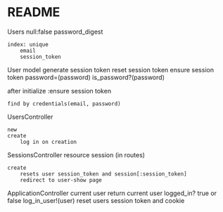 # README

Users
	null:false 
	password_digest

	index: unique	
		email
		session_token


User model
	generate session token
	reset session token
	ensure session token
	password=(password)
	is_password?(password)

after initialize :ensure session token
	
	find by credentials(email, password)


UsersController

	new
	create
		log in on creation


SessionsController
	resource session (in routes)

	create
		resets user session_token and session[:session_token]
		redirect to user-show page

ApplicationController
	current user
		return current user
	logged_in?
		true or false
	log_in_user!(user)
		reset users session token and cookie
	